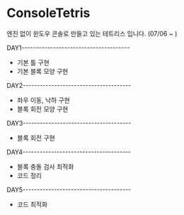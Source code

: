 # ConsoleTetris
엔진 없이 윈도우 콘솔로 만들고 있는 테트리스 입니다. (07/06 ~ )

DAY1--------------------------------------
- 기본 틀 구현
- 기본 블록 모양 구현

DAY2--------------------------------------
- 좌우 이동, 낙하 구현
- 블록 회전 모양 구현

DAY3--------------------------------------
- 블록 회전 구현

DAY4--------------------------------------
- 블록 충돌 검사 최적화
- 코드 정리

DAY5--------------------------------------
- 코드 최적화
